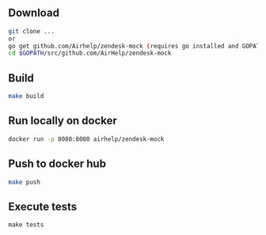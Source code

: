 ## Download

```bash
git clone ...
or
go get github.com/Airhelp/zendesk-mock (requires go installed and GOPATH exported)
cd $GOPATH/src/github.com/AirHelp/zendesk-mock
```

## Build
```bash
make build
```

## Run locally on docker
```bash
docker run -p 8080:8080 airhelp/zendesk-mock
```

## Push to docker hub
```bash
make push
```

## Execute tests

```
make tests
```
